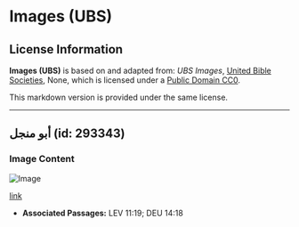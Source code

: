 # Images (UBS)

## License Information

**Images (UBS)** is based on and adapted from: _UBS Images_, [United Bible Societies](https://unitedbiblesocieties.org/), None, which is licensed under a [Public Domain CC0](https://creativecommons.org/public-domain/cc0/).

This markdown version is provided under the same license.



--------------------------------

## أبو منجل (id: 293343)

### Image Content

![Image](https://cdn.aquifer.bible/aquifer-content/resources/Media/WEB-0199_egret.jpg)

[link](https://cdn.aquifer.bible/aquifer-content/resources/Media/WEB-0199_egret.jpg)

* **Associated Passages:** LEV 11:19; DEU 14:18

